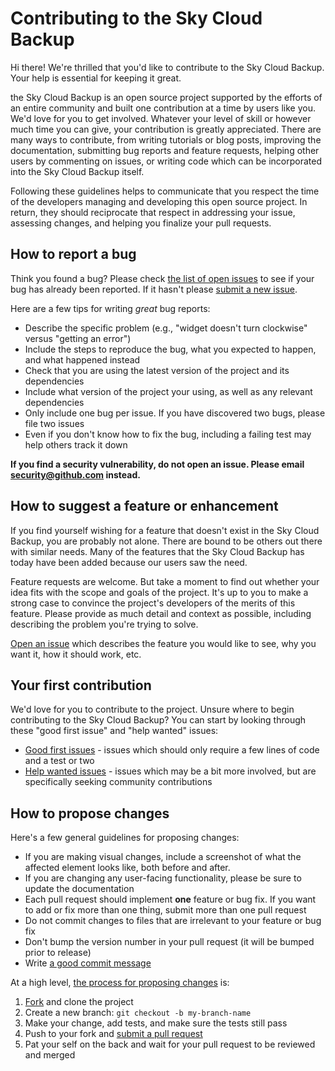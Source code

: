 # Contributing to the Sky Cloud Backup

Hi there! We're thrilled that you'd like to contribute to the Sky Cloud Backup. Your help is essential for keeping it great.

the Sky Cloud Backup is an open source project supported by the efforts of an entire community and built one contribution at a time by users like you. We'd love for you to get involved. Whatever your level of skill or however much time you can give, your contribution is greatly appreciated. There are many ways to contribute, from writing tutorials or blog posts, improving the documentation, submitting bug reports and feature requests, helping other users by commenting on issues, or writing code which can be incorporated into the Sky Cloud Backup itself.

Following these guidelines helps to communicate that you respect the time of the developers managing and developing this open source project. In return, they should reciprocate that respect in addressing your issue, assessing changes, and helping you finalize your pull requests.

## How to report a bug

Think you found a bug? Please check [the list of open issues](https://github.com/Involts/Sky-Cloud-Backup/issues) to see if your bug has already been reported. If it hasn't please [submit a new issue](https://github.com/Involts/Sky-Cloud-Backup/issues/new).

Here are a few tips for writing *great* bug reports:

* Describe the specific problem (e.g., "widget doesn't turn clockwise" versus "getting an error")
* Include the steps to reproduce the bug, what you expected to happen, and what happened instead
* Check that you are using the latest version of the project and its dependencies
* Include what version of the project your using, as well as any relevant dependencies
* Only include one bug per issue. If you have discovered two bugs, please file two issues
* Even if you don't know how to fix the bug, including a failing test may help others track it down

**If you find a security vulnerability, do not open an issue. Please email security@github.com instead.**

## How to suggest a feature or enhancement

If you find yourself wishing for a feature that doesn't exist in the Sky Cloud Backup, you are probably not alone. There are bound to be others out there with similar needs. Many of the features that the Sky Cloud Backup has today have been added because our users saw the need.

Feature requests are welcome. But take a moment to find out whether your idea fits with the scope and goals of the project. It's up to you to make a strong case to convince the project's developers of the merits of this feature. Please provide as much detail and context as possible, including describing the problem you're trying to solve.

[Open an issue](https://github.com/Involts/Sky-Cloud-Backup/issues/new) which describes the feature you would like to see, why you want it, how it should work, etc.



## Your first contribution

We'd love for you to contribute to the project. Unsure where to begin contributing to the Sky Cloud Backup? You can start by looking through these "good first issue" and "help wanted" issues:

* [Good first issues](https://github.com/Involts/Sky-Cloud-Backup/issues?q=is%3Aissue+is%3Aopen+label%3A%22good+first+issue%22) - issues which should only require a few lines of code and a test or two
* [Help wanted issues](https://github.com/Involts/Sky-Cloud-Backup/issues?q=is%3Aissue+is%3Aopen+label%3A%22help+wanted%22) - issues which may be a bit more involved, but are specifically seeking community contributions

## How to propose changes

Here's a few general guidelines for proposing changes:

* If you are making visual changes, include a screenshot of what the affected element looks like, both before and after.
* If you are changing any user-facing functionality, please be sure to update the documentation
* Each pull request should implement **one** feature or bug fix. If you want to add or fix more than one thing, submit more than one pull request
* Do not commit changes to files that are irrelevant to your feature or bug fix
* Don't bump the version number in your pull request (it will be bumped prior to release)
* Write [a good commit message](http://tbaggery.com/2008/04/19/a-note-about-git-commit-messages.html)

At a high level, [the process for proposing changes](https://docs.github.com/get-started/quickstart/github-flow) is:

1. [Fork](https://github.com/Involts/Sky-Cloud-Backup/fork) and clone the project
4. Create a new branch: `git checkout -b my-branch-name`
5. Make your change, add tests, and make sure the tests still pass
6. Push to your fork and [submit a pull request](https://github.com/Involts/Sky-Cloud-Backup/compare)
7. Pat your self on the back and wait for your pull request to be reviewed and merged
